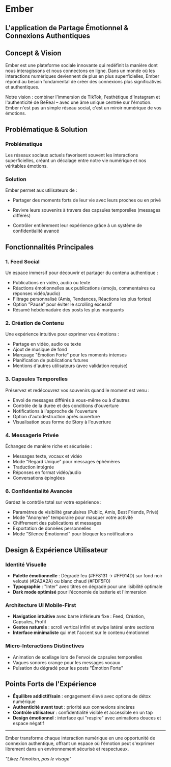 # **Ember**
## **L'application de Partage Émotionnel & Connexions Authentiques**

## **Concept & Vision**

Ember est une plateforme sociale innovante qui redéfinit la manière dont nous interagissons et nous connectons en ligne. Dans un monde où les interactions numériques deviennent de plus en plus superficielles, Ember répond au besoin fondamental de créer des connexions plus significatives et authentiques.

Notre vision : combiner l'immersion de TikTok, l'esthétique d'Instagram et l'authenticité de BeReal – avec une âme unique centrée sur l'émotion. Ember n'est pas un simple réseau social, c'est un miroir numérique de vos émotions.

## **Problématique & Solution**

### **Problématique**
Les réseaux sociaux actuels favorisent souvent les interactions superficielles, créant un décalage entre notre vie numérique et nos véritables émotions.

### **Solution**
Ember permet aux utilisateurs de :
- Partager des moments forts de leur vie avec leurs proches ou en privé
- Revivre leurs souvenirs à travers des capsules temporelles (messages différés)

- Contrôler entièrement leur expérience grâce à un système de confidentialité avancé

## **Fonctionnalités Principales**

### **1. Feed Social**
Un espace immersif pour découvrir et partager du contenu authentique :
- Publications en vidéo, audio ou texte
- Réactions émotionnelles aux publications (emojis, commentaires ou réponses vidéo/audio)
- Filtrage personnalisé (Amis, Tendances, Réactions les plus fortes)
- Option "Pause" pour éviter le scrolling excessif
- Résumé hebdomadaire des posts les plus marquants

### **2. Création de Contenu**
Une expérience intuitive pour exprimer vos émotions :
- Partage en vidéo, audio ou texte
- Ajout de musique de fond
- Marquage "Émotion Forte" pour les moments intenses
- Planification de publications futures
- Mentions d'autres utilisateurs (avec validation requise)

### **3. Capsules Temporelles**
Préservez et redécouvrez vos souvenirs quand le moment est venu :
- Envoi de messages différés à vous-même ou à d'autres
- Contrôle de la durée et des conditions d'ouverture
- Notifications à l'approche de l'ouverture
- Option d'autodestruction après ouverture
- Visualisation sous forme de Story à l'ouverture

### **4. Messagerie Privée**
Échangez de manière riche et sécurisée :
- Messages texte, vocaux et vidéo
- Mode "Regard Unique" pour messages éphémères
- Traduction intégrée
- Réponses en format vidéo/audio
- Conversations épinglées



### **6. Confidentialité Avancée**
Gardez le contrôle total sur votre expérience :
- Paramètres de visibilité granulaires (Public, Amis, Best Friends, Privé)
- Mode "Anonyme" temporaire pour masquer votre activité
- Chiffrement des publications et messages
- Exportation de données personnelles
- Mode "Silence Émotionnel" pour bloquer les notifications

## **Design & Expérience Utilisateur**

### **Identité Visuelle**
- **Palette émotionnelle** : Dégradé feu (#FF8131 → #FF914D) sur fond noir velouté (#2A2A2A) ou blanc chaud (#FDF5F0)
- **Typographie** : "Inter" avec titres en dégradé pour une lisibilité optimale
- **Dark mode optimisé** pour l'économie de batterie et l'immersion

### **Architecture UI Mobile-First**
- **Navigation intuitive** avec barre inférieure fixe : Feed, Création, Capsules, Profil
- **Gestes naturels** : scroll vertical infini et swipe latéral entre sections
- **Interface minimaliste** qui met l'accent sur le contenu émotionnel

### **Micro-Interactions Distinctives**

- Animation de scellage lors de l'envoi de capsules temporelles
- Vagues sonores orange pour les messages vocaux
- Pulsation du dégradé pour les posts "Émotion Forte"

## **Points Forts de l'Expérience**
- **Équilibre addictif/sain** : engagement élevé avec options de détox numérique
- **Authenticité avant tout** : priorité aux connexions sincères
- **Contrôle utilisateur** : confidentialité visible et accessible en un tap
- **Design émotionnel** : interface qui "respire" avec animations douces et espace négatif

---

Ember transforme chaque interaction numérique en une opportunité de connexion authentique, offrant un espace où l'émotion peut s'exprimer librement dans un environnement sécurisé et respectueux.

*"Likez l'émotion, pas le visage"*